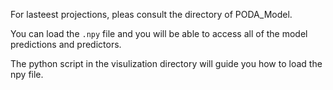 For lasteest projections, pleas consult the directory of PODA_Model.

You can load the `.npy` file and you will be able to access all of the model predictions and predictors. 

The python script in the visulization directory will guide you how to load the npy file.
